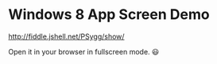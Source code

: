 # Windows 8 App Screen Demo

http://fiddle.jshell.net/PSygg/show/

Open it in your browser in fullscreen mode. :smiley:
